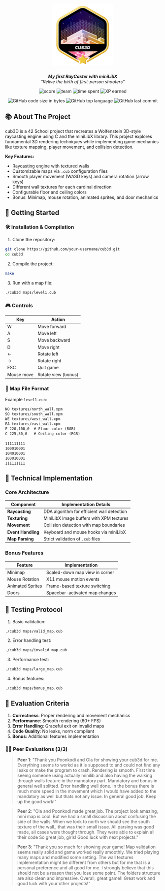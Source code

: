 <h1 align="center">
  <img src="https://github.com/senthilpoo10/badges/blob/main/badges/cub3dm.png" width="200"/>
</h1>

<p align="center">
  <b><i>My first RayCaster with miniLibX</i></b><br>
  <i>"Relive the birth of first-person shooters"</i>
</p>

<p align="center">
  <img alt="score" src="https://img.shields.io/badge/score-125%2F100-brightgreen" />
  <img alt="team" src="https://img.shields.io/badge/team-2%20members-yellow" />
  <img alt="time spent" src="https://img.shields.io/badge/time%20spent-120%20hours-blue" />
  <img alt="XP earned" src="https://img.shields.io/badge/XP%20earned-2016-orange" />
<p align="center">
  <img alt="GitHub code size in bytes" src="https://img.shields.io/github/languages/code-size/coding-school-projects/cub3d?color=lightblue" />
  <img alt="GitHub top language" src="https://img.shields.io/github/languages/top/coding-school-projects/cub3d?color=blue" />
  <img alt="GitHub last commit" src="https://img.shields.io/github/last-commit/coding-school-projects/cub3d?color=green" />
</p>

## 📚 About The Project

cub3D is a 42 School project that recreates a Wolfenstein 3D-style raycasting engine using C and the miniLibX library. This project explores fundamental 3D rendering techniques while implementing game mechanics like texture mapping, player movement, and collision detection.

**Key Features:**
- Raycasting engine with textured walls
- Customizable maps via `.cub` configuration files
- Smooth player movement (WASD keys) and camera rotation (arrow keys)
- Different wall textures for each cardinal direction
- Configurable floor and ceiling colors
- Bonus: Minimap, mouse rotation, animated sprites, and door mechanics

## 🏁 Getting Started

### 🛠️ Installation & Compilation

1. Clone the repository:
```bash
git clone https://github.com/your-username/cub3d.git
cd cub3d
```

2. Compile the project:
```bash
make
```

3. Run with a map file:
```bash
./cub3d maps/level1.cub
```

### 🎮 Controls
| Key | Action |
|-----|--------|
| W | Move forward |
| A | Move left |
| S | Move backward |
| D | Move right |
| ← | Rotate left |
| → | Rotate right |
| ESC | Quit game |
| Mouse move | Rotate view (bonus) |

### 📝 Map File Format
Example `level1.cub`:
```
NO textures/north_wall.xpm
SO textures/south_wall.xpm
WE textures/west_wall.xpm
EA textures/east_wall.xpm
F 220,100,0  # Floor color (RGB)
C 225,30,0   # Ceiling color (RGB)

111111111
100010001
10N010001
100010001
111111111
```

## 🧠 Technical Implementation

### Core Architecture
| Component | Implementation Details |
|-----------|------------------------|
| **Raycasting** | DDA algorithm for efficient wall detection |
| **Texturing** | MiniLibX image buffers with XPM textures |
| **Movement** | Collision detection with map boundaries |
| **Event Handling** | Keyboard and mouse hooks via miniLibX |
| **Map Parsing** | Strict validation of `.cub` files |

### Bonus Features
| Feature | Implementation |
|---------|---------------|
| Minimap | Scaled-down map view in corner |
| Mouse Rotation | X11 mouse motion events |
| Animated Sprites | Frame-based texture switching |
| Doors | Spacebar-activated map changes |

## 🧪 Testing Protocol

1. Basic validation:
```bash
./cub3d maps/valid_map.cub
```

2. Error handling test:
```bash
./cub3d maps/invalid_map.cub
```

3. Performance test:
```bash
./cub3d maps/large_map.cub
```

4. Bonus features:
```bash
./cub3d maps/bonus_map.cub
```

## 📝 Evaluation Criteria

1. **Correctness**: Proper rendering and movement mechanics
2. **Performance**: Smooth rendering (60+ FPS)
3. **Error Handling**: Graceful exit on invalid maps
4. **Code Quality**: No leaks, norm compliant
5. **Bonus**: Additional features implementation

### 🧑‍💻 Peer Evaluations (3/3)

> **Peer 1**: "Thank you Poonkodi and Ola for showing your cub3d for me. Everything seems to workd as it is supposed to and could not find any leaks or make the program to crash. Rendering is smooth. First time seeing someone using actually minilib and also having the walking through walls feature in the mandatory part. Mandatory and bonus in general well splitted. Error handling well done. In the bonus there is much more speed in the movement which I would have added to the mandatory as well but thats not any issue. In general good job. Keep up the good work!"

> **Peer 2**: "Ola and Poonkodi made great job. The project look amazing, mini map is cool. But we had a small discussion about confusing the side of the walls. When we look to north we should see the south texture of the wall., that was their small issue. All parsing was good made, all cases were thought through. They were able to explain all their code So great job, girls! Good luck with next projects."

> **Peer 3**: "Thank you so much for showing your game! Map validation seems really solid and game worked really smoothly. We tried playing many maps and modified some setting. The wall textures implementation might be different from others but for me that is a personal preference and all good for me. I strongly believe that this should not be a reason that you lose some point. The folders structure are also clean and impressive. Overall, great game!! Great work and good luck with your other projects!"


